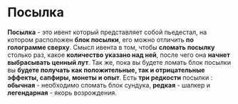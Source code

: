 # Посылка

**Посылка** - это ивент который представляет собой пьедестал, на котором расположен **блок посылки**, его можно отличить **по голограмме сверху**. Смысл ивента в том, чтобы **сломать посылку** столько раз, какое **количество указано над ней**, после чего она **начнет выбрасывать ценный лут**. Так же, пока вы будете ломать блок посылки вы **будете получать как положительные, так и отрицательные эффекты, сапфиры, монеты и опыт**. Есть **три редкости** посылки : **обычная** - необходимо сломать блок сундука, **редкая** - шалкер и **легендарная** - якорь возрождения.
